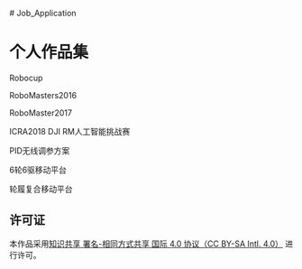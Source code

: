 ﻿﻿﻿# Job_Application# 个人作品集RobocupRoboMasters2016RoboMaster2017ICRA2018 DJI RM人工智能挑战赛PID无线调参方案6轮6驱移动平台轮履复合移动平台## 许可证本作品采用[知识共享 署名-相同方式共享 国际 4.0 协议（CC BY-SA Intl. 4.0）](http://creativecommons.org/licenses/by-sa/4.0/) 进行许可。